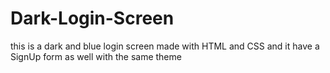 # Dark-Login-Screen
this is a dark and blue login screen made with HTML and CSS and it have a SignUp form as well with the same theme
